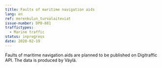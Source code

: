 ```yaml
---
title: Faults of maritime navigation aids
lang: en
ref: merenkulun_turvalaiteviat
issue-number: DPO-881
traffictypes:
  - Marine traffic
status: inprogress
date: 2020-02-19
---
```


Faults of maritime navigation aids are planned to be published on Digitraffic API.
The data is produced by Väylä.